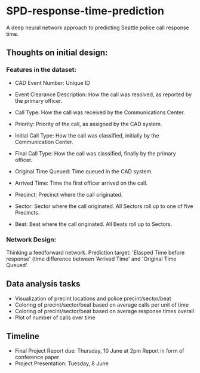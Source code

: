 # SPD-response-time-prediction
A deep neural network approach to predicting Seattle police call response time.

## Thoughts on initial design:
### Features in the dataset:

- CAD Event Number: Unique ID

- Event Clearance Description: How the call was resolved, as reported by the primary officer.

- Call Type: How the call was received by the Communications Center.

- Priority: Priority of the call, as assigned by the CAD system.

- Initial Call Type: How the call was classified, initially by the Communication Center.

- Final Call Type: How the call was classified, finally by the primary officer.

- Original Time Queued: Time queued in the CAD system.

- Arrived Time: Time the first officer arrived on the call.

- Precinct: Precinct where the call originated.

- Sector: Sector where the call originated. All Sectors roll up to one of five Precincts.

- Beat: Beat where the call originated. All Beats roll up to Sectors.

### Network Design:
Thinking a feedforward network. Prediction target: 'Elasped Time before response' (time difference between 'Arrived Time' and 'Original Time Queued'.

## Data analysis tasks
- Visualization of precint locations and police precint/sector/beat
- Coloring of precint/sector/beat based on average calls per unit of time
- Coloring of precint/sector/beat based on average response times overall
- Plot of number of calls over time

## Timeline
- Final Project Report due: Thursday, 10 June at 2pm
Report in form of conference paper
- Project Presentation: Tuesday, 8 June

